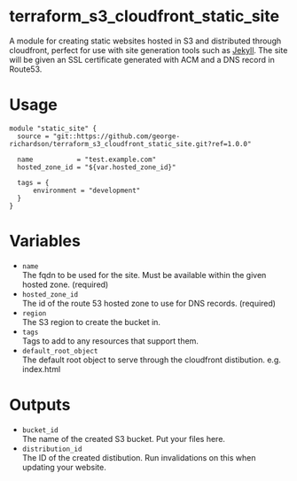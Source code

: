 # terraform_s3_cloudfront_static_site

A module for creating static websites hosted in S3 and distributed through cloudfront, perfect for use with site generation tools such as [Jekyll](https://jekyllrb.com/). The site will be given an SSL certificate generated with ACM and a DNS record in Route53.

# Usage

```
module "static_site" {
  source = "git::https://github.com/george-richardson/terraform_s3_cloudfront_static_site.git?ref=1.0.0"

  name           = "test.example.com"
  hosted_zone_id = "${var.hosted_zone_id}"

  tags = {
	  environment = "development"
  }
}
```

# Variables

* `name`  
  The fqdn to be used for the site. Must be available within the given hosted zone. (required)
* `hosted_zone_id`  
  The id of the route 53 hosted zone to use for DNS records. (required)
* `region`  
  The S3 region to create the bucket in.
* `tags`  
  Tags to add to any resources that support them.
* `default_root_object`  
  The default root object to serve through the cloudfront distibution. e.g. index.html

# Outputs

* `bucket_id`  
  The name of the created S3 bucket. Put your files here.
* `distribution_id`  
  The ID of the created distibution. Run invalidations on this when updating your website.

